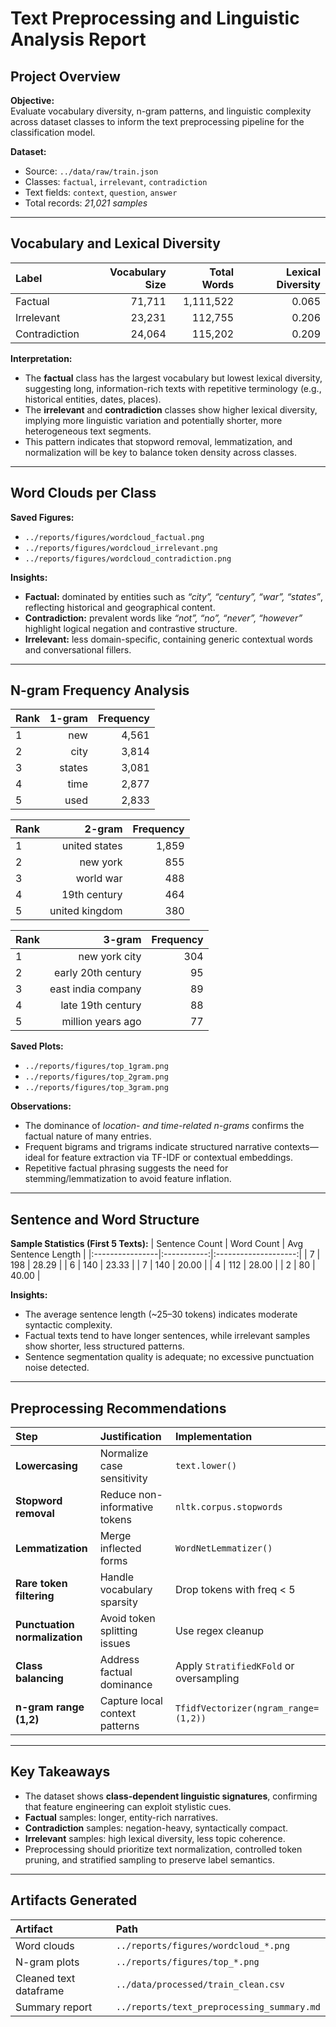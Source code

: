 # **Text Preprocessing and Linguistic Analysis Report**

##  Project Overview
**Objective:**  
Evaluate vocabulary diversity, n-gram patterns, and linguistic complexity across dataset classes to inform the text preprocessing pipeline for the classification model.

**Dataset:**  
- Source: `../data/raw/train.json`  
- Classes: `factual`, `irrelevant`, `contradiction`  
- Text fields: `context`, `question`, `answer`  
- Total records: *21,021 samples*

---

##  **Vocabulary and Lexical Diversity**

| Label | Vocabulary Size | Total Words | Lexical Diversity |
|:------|----------------:|-------------:|------------------:|
| Factual | 71,711 | 1,111,522 | 0.065 |
| Irrelevant | 23,231 | 112,755 | 0.206 |
| Contradiction | 24,064 | 115,202 | 0.209 |

**Interpretation:**
- The **factual** class has the largest vocabulary but lowest lexical diversity, suggesting long, information-rich texts with repetitive terminology (e.g., historical entities, dates, places).  
- The **irrelevant** and **contradiction** classes show higher lexical diversity, implying more linguistic variation and potentially shorter, more heterogeneous text segments.  
- This pattern indicates that stopword removal, lemmatization, and normalization will be key to balance token density across classes.

---

##  **Word Clouds per Class**

**Saved Figures:**
- `../reports/figures/wordcloud_factual.png`  
- `../reports/figures/wordcloud_irrelevant.png`  
- `../reports/figures/wordcloud_contradiction.png`  

**Insights:**
- **Factual:** dominated by entities such as *“city”, “century”, “war”, “states”*, reflecting historical and geographical content.  
- **Contradiction:** prevalent words like *“not”, “no”, “never”, “however”* highlight logical negation and contrastive structure.  
- **Irrelevant:** less domain-specific, containing generic contextual words and conversational fillers.  

---

##  **N-gram Frequency Analysis**

| Rank | 1-gram | Frequency |
|------|--------:|-----------:|
| 1 | new | 4,561 |
| 2 | city | 3,814 |
| 3 | states | 3,081 |
| 4 | time | 2,877 |
| 5 | used | 2,833 |

| Rank | 2-gram | Frequency |
|------|--------:|-----------:|
| 1 | united states | 1,859 |
| 2 | new york | 855 |
| 3 | world war | 488 |
| 4 | 19th century | 464 |
| 5 | united kingdom | 380 |

| Rank | 3-gram | Frequency |
|------|--------:|-----------:|
| 1 | new york city | 304 |
| 2 | early 20th century | 95 |
| 3 | east india company | 89 |
| 4 | late 19th century | 88 |
| 5 | million years ago | 77 |

**Saved Plots:**
- `../reports/figures/top_1gram.png`  
- `../reports/figures/top_2gram.png`  
- `../reports/figures/top_3gram.png`

**Observations:**
- The dominance of *location- and time-related n-grams* confirms the factual nature of many entries.  
- Frequent bigrams and trigrams indicate structured narrative contexts—ideal for feature extraction via TF-IDF or contextual embeddings.  
- Repetitive factual phrasing suggests the need for stemming/lemmatization to avoid feature inflation.

---

##  **Sentence and Word Structure**

**Sample Statistics (First 5 Texts):**
| Sentence Count | Word Count | Avg Sentence Length |
|:----------------|:-----------:|:--------------------:|
| 7 | 198 | 28.29 |
| 6 | 140 | 23.33 |
| 7 | 140 | 20.00 |
| 4 | 112 | 28.00 |
| 2 | 80 | 40.00 |

**Insights:**
- The average sentence length (~25–30 tokens) indicates moderate syntactic complexity.  
- Factual texts tend to have longer sentences, while irrelevant samples show shorter, less structured patterns.  
- Sentence segmentation quality is adequate; no excessive punctuation noise detected.

---

##  **Preprocessing Recommendations**

| Step | Justification | Implementation |
|:-----|:---------------|:----------------|
| **Lowercasing** | Normalize case sensitivity | `text.lower()` |
| **Stopword removal** | Reduce non-informative tokens | `nltk.corpus.stopwords` |
| **Lemmatization** | Merge inflected forms | `WordNetLemmatizer()` |
| **Rare token filtering** | Handle vocabulary sparsity | Drop tokens with freq < 5 |
| **Punctuation normalization** | Avoid token splitting issues | Use regex cleanup |
| **Class balancing** | Address factual dominance | Apply `StratifiedKFold` or oversampling |
| **n-gram range (1,2)** | Capture local context patterns | `TfidfVectorizer(ngram_range=(1,2))` |

---

##  **Key Takeaways**
- The dataset shows **class-dependent linguistic signatures**, confirming that feature engineering can exploit stylistic cues.  
- **Factual** samples: longer, entity-rich narratives.  
- **Contradiction** samples: negation-heavy, syntactically compact.  
- **Irrelevant** samples: high lexical diversity, less topic coherence.  
- Preprocessing should prioritize text normalization, controlled token pruning, and stratified sampling to preserve label semantics.

---

##  **Artifacts Generated**
| Artifact | Path |
|:----------|:-----|
| Word clouds | `../reports/figures/wordcloud_*.png` |
| N-gram plots | `../reports/figures/top_*.png` |
| Cleaned text dataframe | `../data/processed/train_clean.csv` |
| Summary report | `../reports/text_preprocessing_summary.md` |

